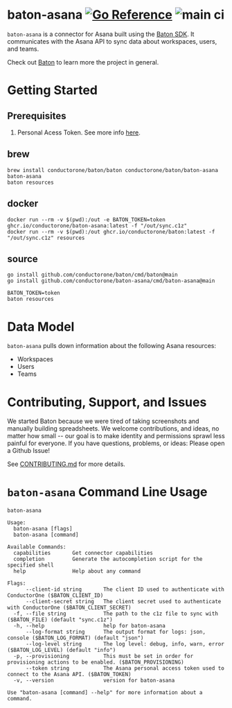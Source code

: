 # baton-asana [![Go Reference](https://pkg.go.dev/badge/github.com/conductorone/baton-asana.svg)](https://pkg.go.dev/github.com/conductorone/baton-asana) ![main ci](https://github.com/conductorone/baton-asana/actions/workflows/main.yaml/badge.svg)

`baton-asana` is a connector for Asana built using the [Baton SDK](https://github.com/conductorone/baton-sdk). It
communicates with the Asana API to sync data about workspaces, users, and teams.

Check out [Baton](https://github.com/conductorone/baton) to learn more the project in general.

# Getting Started

## Prerequisites

1. Personal Acess Token. See more info [here](https://developers.asana.com/docs/personal-access-token).

## brew

```
brew install conductorone/baton/baton conductorone/baton/baton-asana
baton-asana
baton resources
```

## docker

```
docker run --rm -v $(pwd):/out -e BATON_TOKEN=token ghcr.io/conductorone/baton-asana:latest -f "/out/sync.c1z"
docker run --rm -v $(pwd):/out ghcr.io/conductorone/baton:latest -f "/out/sync.c1z" resources
```

## source

```
go install github.com/conductorone/baton/cmd/baton@main
go install github.com/conductorone/baton-asana/cmd/baton-asana@main

BATON_TOKEN=token
baton resources
```

# Data Model

`baton-asana` pulls down information about the following Asana resources:

- Workspaces
- Users
- Teams

# Contributing, Support, and Issues

We started Baton because we were tired of taking screenshots and manually building spreadsheets. We welcome
contributions, and ideas, no matter how small -- our goal is to make identity and permissions sprawl less painful for
everyone. If you have questions, problems, or ideas: Please open a Github Issue!

See [CONTRIBUTING.md](https://github.com/ConductorOne/baton/blob/main/CONTRIBUTING.md) for more details.

# `baton-asana` Command Line Usage

```
baton-asana

Usage:
  baton-asana [flags]
  baton-asana [command]

Available Commands:
  capabilities       Get connector capabilities
  completion         Generate the autocompletion script for the specified shell
  help               Help about any command

Flags:
      --client-id string       The client ID used to authenticate with ConductorOne ($BATON_CLIENT_ID)
      --client-secret string   The client secret used to authenticate with ConductorOne ($BATON_CLIENT_SECRET)
  -f, --file string            The path to the c1z file to sync with ($BATON_FILE) (default "sync.c1z")
  -h, --help                   help for baton-asana
      --log-format string      The output format for logs: json, console ($BATON_LOG_FORMAT) (default "json")
      --log-level string       The log level: debug, info, warn, error ($BATON_LOG_LEVEL) (default "info")
  -p, --provisioning           This must be set in order for provisioning actions to be enabled. ($BATON_PROVISIONING)
      --token string           The Asana personal access token used to connect to the Asana API. ($BATON_TOKEN)
  -v, --version                version for baton-asana

Use "baton-asana [command] --help" for more information about a command.

```

